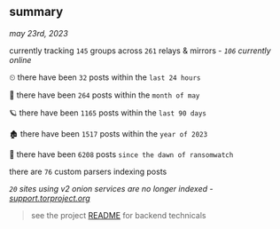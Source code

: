 
## summary
_may 23rd, 2023_

currently tracking `145` groups across `261` relays & mirrors - _`106` currently online_

⏲ there have been `32` posts within the `last 24 hours`

🦈 there have been `264` posts within the `month of may`

🪐 there have been `1165` posts within the `last 90 days`

🏚 there have been `1517` posts within the `year of 2023`

🦕 there have been `6208` posts `since the dawn of ransomwatch`

there are `76` custom parsers indexing posts

_`20` sites using v2 onion services are no longer indexed - [support.torproject.org](https://support.torproject.org/onionservices/v2-deprecation/)_

> see the project [README](https://github.com/joshhighet/ransomwatch#ransomwatch--) for backend technicals
